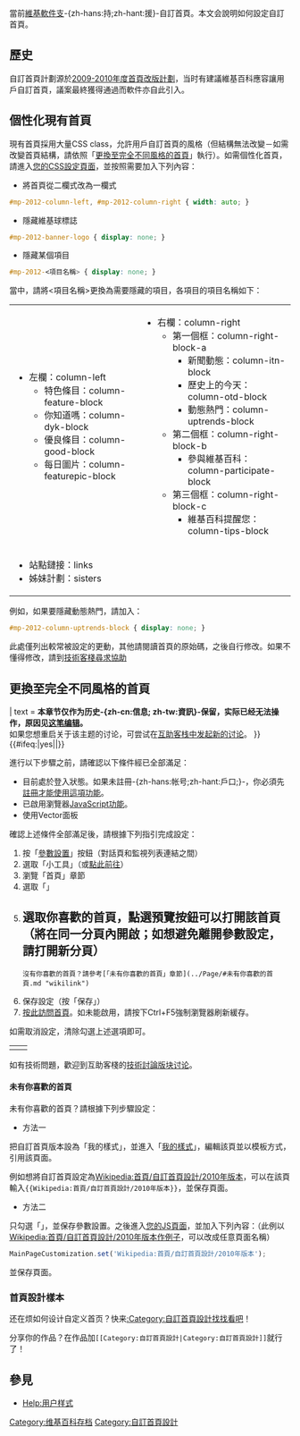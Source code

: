 <noinclude></noinclude>
當前[維基軟件支](../Page/MediaWiki.md "wikilink")-{zh-hans:持;zh-hant:援}-自訂首頁。本文会說明如何設定自訂首頁。

## 歷史

自訂首頁計劃源於[2009-2010年度首頁改版計劃](../Page/维基百科讨论:2009年首页改版计划.md "wikilink")，当时有建議維基百科應容讓用戶自訂首頁，議案最終獲得通過而軟件亦自此引入。

## 個性化現有首頁

現有首頁採用大量CSS
class，允許用戶自訂首頁的風格（但結構無法改變－如需改變首頁結構，請依照「[更換至完全不同風格的首頁](../Page/#更換至完全不同風格的首頁.md "wikilink")」執行）。如需個性化首頁，請進入[您的CSS設定頁面](../Page/Special:MyPage/common.css.md "wikilink")，並按照需要加入下列內容：

  - 將首頁從二欄式改為一欄式

<!-- end list -->

``` css
#mp-2012-column-left, #mp-2012-column-right { width: auto; }
```

  - 隱藏維基球標誌

<!-- end list -->

``` css
#mp-2012-banner-logo { display: none; }
```

  - 隱藏某個項目

<!-- end list -->

``` css
#mp-2012-<項目名稱> { display: none; }
```

當中，請將<項目名稱>更換為需要隱藏的項目，各項目的項目名稱如下：

<table>
<tbody>
<tr class="odd">
<td><ul>
<li>左欄：column-left
<ul>
<li>特色條目：column-feature-block</li>
<li>你知道嗎：column-dyk-block</li>
<li>優良條目：column-good-block</li>
<li>每日圖片：column-featurepic-block</li>
</ul></li>
</ul></td>
<td><ul>
<li>右欄：column-right
<ul>
<li>第一個框：column-right-block-a
<ul>
<li>新聞動態：column-itn-block</li>
<li>歷史上的今天：column-otd-block</li>
<li>動態熱門：column-uptrends-block</li>
</ul></li>
<li>第二個框：column-right-block-b
<ul>
<li>參與維基百科：column-participate-block</li>
</ul></li>
<li>第三個框：column-right-block-c
<ul>
<li>維基百科提醒您：column-tips-block</li>
</ul></li>
</ul></li>
</ul></td>
</tr>
<tr class="even">
<td><ul>
<li>站點鏈接：links</li>
<li>姊妹計劃：sisters</li>
</ul></td>
<td></td>
</tr>
</tbody>
</table>

例如，如果要隱藏動態熱門，請加入：

``` css
#mp-2012-column-uptrends-block { display: none; }
```

此處僅列出較常被設定的更動，其他請閱讀首頁的原始碼，之後自行修改。如果不懂得修改，請到[技術客棧尋求協助](../Page/WP:VPT.md "wikilink")

## 更換至完全不同風格的首頁

| text = **本章节仅作为历史-{zh-cn:信息;
zh-tw:資訊}-保留，实际已经无法操作，原因见[这笔编辑](../Page/special:diff/39138309.md "wikilink")。**</br>如果您想重启关于该主题的讨论，可尝试在[互助客栈中发起新的讨论](https://zh.wikipedia.org/wiki/Wikipedia:互助客栈 "wikilink")。
}}{{\#ifeq:|yes||}}

進行以下步驟之前，請確認以下條件經已全部滿足：

  - 目前處於登入狀態。如果未註冊-{zh-hans:帐号;zh-hant:戶口;}-，你必須先[註冊才能使用這項功能](../Page/Special:UserLogin/signup.md "wikilink")。
  - 已啟用瀏覽器[JavaScript功能](../Page/JavaScript.md "wikilink")。
  - 使用Vector面板

確認上述條件全部滿足後，請根據下列指引完成設定：

1.  按「[參數設置](../Page/Special:参数设置.md "wikilink")」按鈕（對話頁和監視列表連結之間）
2.  選取「小工具」（或[點此前往](../Page/Special:参数设置#mw-prefsection-gadgets.md "wikilink")）
3.  瀏覽「首頁」章節
4.  選取「」
5.  選取你喜歡的首頁，點選預覽按鈕可以打開該首頁（將在同一分頁內開啟；如想避免離開參數設定，請打開新分頁）
      -
        沒有你喜歡的首頁？請參考[「未有你喜歡的首頁」章節](../Page/#未有你喜歡的首頁.md "wikilink")
6.  保存設定（按「保存」）
7.  [按此訪問首頁](../Page/{{MediaWiki:mainpage}}.md "wikilink")。如未能啟用，請按下Ctrl+F5強制瀏覽器刷新緩存。

如需取消設定，清除勾選上述選項即可。

<table>
<tbody>
<tr class="odd">
<td></td>
<td></td>
</tr>
</tbody>
</table>

如有技術問題，歡迎到互助客棧的[技術討論版块讨论](../Page/维基百科:互助客栈/技术.md "wikilink")。

#### 未有你喜歡的首頁

未有你喜歡的首頁？請根據下列步驟設定：

  - 方法一

把自訂首頁版本設為「我的樣式」，並進入「[我的樣式](../Page/Special:MyPage/MainPage.md "wikilink")」，編輯該頁並以模板方式，引用該頁面。

例如想將自訂首頁設定為[Wikipedia:首頁/自訂首頁設計/2010年版本](https://zh.wikipedia.org/wiki/Wikipedia:首頁/自訂首頁設計/2010年版本 "wikilink")，可以在該頁輸入`{{Wikipedia:首頁/自訂首頁設計/2010年版本}}`，並保存頁面。

  - 方法二

只勾選「」，並保存參數設置。之後進入[您的JS頁面](../Page/Special:MyPage/common.js.md "wikilink")，並加入下列內容：（此例以[Wikipedia:首頁/自訂首頁設計/2010年版本作例子](https://zh.wikipedia.org/wiki/Wikipedia:首頁/自訂首頁設計/2010年版本 "wikilink")，可以改成任意頁面名稱）

``` javascript
MainPageCustomization.set('Wikipedia:首頁/自訂首頁設計/2010年版本');
```

並保存頁面。

### 首頁設計樣本

还在烦如何设计自定义首页？快来[:Category:自訂首頁設計找找看吧](https://zh.wikipedia.org/wiki/Category:自訂首頁設計 "wikilink")！

分享你的作品？在作品加`[[Category:自訂首頁設計|Category:自訂首頁設計]]`就行了！

## 參見

  - [Help:用户样式](https://zh.wikipedia.org/wiki/Help:用户样式 "wikilink")

[Category:维基百科存档](https://zh.wikipedia.org/wiki/Category:维基百科存档 "wikilink")
[Category:自訂首頁設計](https://zh.wikipedia.org/wiki/Category:自訂首頁設計 "wikilink")